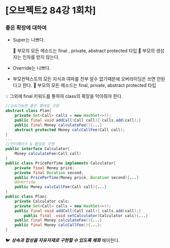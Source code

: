 # [오브젝트2 84강 1회차]

### 좋은 확장에 대하여

- Super는 나쁘다.
    
    📌 부모의 모든 메소드는 final , private, abstract protected 타입
    📌 부모의 생성자는 인자를 받지 않는다.
    
- Override는 나쁘다. 
- 부모컨텍스트의 모든 지식과 여파를 전부 알수 없기때문에 오버라이딩은 쓰면 안된다고 한다.
📌 부모의 모든 메소드는 final, private, abstract protected 타입

<aside>
💡 그외에 final 키워드를 통하여 class의 확장을 막아줘야 한다.

</aside>

```java
//상속가능한 좋은 형태로 구현
abstract class Plan{
    private Set<Call> calls = new HashSet<>();
    public final void addCall(Call call){ calls.add(call);}
    public final Money calculateFee(){...}
    abstract protected Money calcCallFee(Call call);
}
---
//인터페이스 & 합성로 구현
public interface Calculator{
    Money calculateFee(Call call)
}
public class PricePerTime implements Calculator{
    private final Money price;
    private final Duration second;
    public PricePerTime(Money price, Duration second){...}
    @Override
    public Money calcCallFee(Call call){...}
}
public class Plan{
    private Calculator calc;
    private Set<Call> calls = new HashSet<>();
    public final void addCall(Call call){ calls.add(call);}
		public final  void setCalculator(Calculator calc){...}
    public final Money calculateFee(){...}
    public final Money calcCallFee(){...};
}
```

🐦 ***상속과 합성을 자유자재로 구현할 수 있도록 체화*** 해야한다.